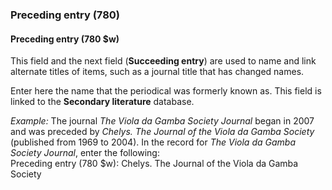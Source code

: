 ### Preceding entry (780)

#### Preceding entry (780 $w)
This field and the next field (**Succeeding entry**) are used to name and link alternate titles of items, such as a journal title that has changed names.

Enter here the name that the periodical was formerly known as. This field is linked to the **Secondary literature** database.

_Example:_ The journal _The Viola da Gamba Society Journal_ began in 2007 and was preceded by _Chelys. The Journal of the Viola da Gamba Society_ (published from 1969 to 2004). In the record for _The Viola da Gamba Society Journal_, enter the following:  
Preceding entry (780 $w): Chelys. The Journal of the Viola da Gamba Society
